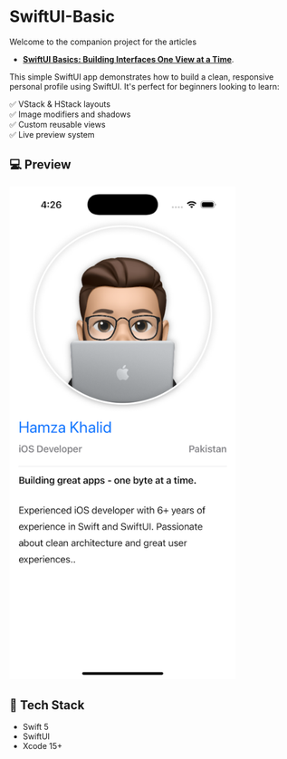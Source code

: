# SwiftUI-Basic

Welcome to the companion project for the articles
- [**SwiftUI Basics: Building Interfaces One View at a Time**](https://medium.com/@m-hamzak/swiftui-basics-building-interfaces-one-view-at-a-time-3c230e67e2d7).

This simple SwiftUI app demonstrates how to build a clean, responsive personal profile using SwiftUI. It's perfect for beginners looking to learn:

✅ VStack & HStack layouts  
✅ Image modifiers and shadows  
✅ Custom reusable views  
✅ Live preview system

## 💻 Preview

<img src="Screenshot/profile-preview.png" width="400" />

## 🧰 Tech Stack

- Swift 5
- SwiftUI
- Xcode 15+

